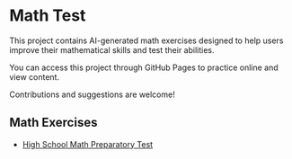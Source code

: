 # Math Test

This project contains AI-generated math exercises designed to help users improve their mathematical skills and test their abilities.

You can access this project through GitHub Pages to practice online and view content.

Contributions and suggestions are welcome!

## Math Exercises

- [High School Math Preparatory Test](https://gin-melodic.github.io/math-prep-test/math-basic.html)